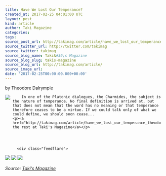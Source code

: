 ```yaml
---
title: Have We Lost Our Temperance?
created_at: 2017-02-25 04:01:00 UTC
layout: post
kind: article
author: Taki Magazine
categories: 
tags: 
source_post_url: http://takimag.com/article/have_we_lost_our_temperance_theodore_dalrymple
source_twitter_url: http://twitter.com/takimag
source_twitter: takimag
source_blog_name: Taki&#39;s Magazine
source_blog_slug: takis-magazine
source_blog_url: http://takimag.com/article/
source_image_url: 
date: '2017-02-25T00:00:00.000+00:00'
---
```

by Theodore Dalrymple<br />
	  

<img src="http://takimag.com/images/uploads/resistancedalrymplebigstcok.jpg" style="float:left;margin-right:8px;"/>
	






	
		In one of the Platonic dialogues, the Charmides, the subject is the nature of temperance. No final definition is arrived at, but that does not mean that the word has no meaning or that temperance therefore ceases to be a virtue. If we could talk only of what we could define, we should soon cease...
	<p><a href="http://takimag.com/article/have_we_lost_our_temperance_theodore_dalrymple">Read the rest at Taki's Magazine</a></p>
						
	  
	  
	  
	  <div class="feedflare">
<a href="http://feeds.feedburner.com/~ff/takimag?a=0C_kTZfMRVU:_C2pThg1TT4:yIl2AUoC8zA"><img src="http://feeds.feedburner.com/~ff/takimag?d=yIl2AUoC8zA" border="0"></img></a> <a href="http://feeds.feedburner.com/~ff/takimag?a=0C_kTZfMRVU:_C2pThg1TT4:qj6IDK7rITs"><img src="http://feeds.feedburner.com/~ff/takimag?d=qj6IDK7rITs" border="0"></img></a> <a href="http://feeds.feedburner.com/~ff/takimag?a=0C_kTZfMRVU:_C2pThg1TT4:gIN9vFwOqvQ"><img src="http://feeds.feedburner.com/~ff/takimag?i=0C_kTZfMRVU:_C2pThg1TT4:gIN9vFwOqvQ" border="0"></img></a>
</div><img src="http://feeds.feedburner.com/~r/takimag/~4/0C_kTZfMRVU" height="1" width="1" alt=""/><div class="">
    <i>Source: <a href="http://takimag.com/article/">Taki&#39;s Magazine</a></i>
</div>
